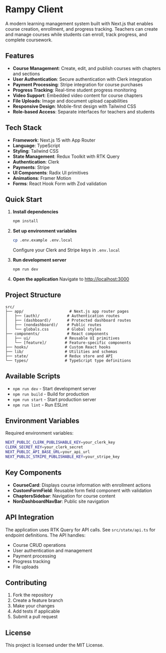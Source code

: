 # Rampy Client

A modern learning management system built with Next.js that enables course creation, enrollment, and progress tracking. Teachers can create and manage courses while students can enroll, track progress, and complete coursework.

## Features

- **Course Management**: Create, edit, and publish courses with chapters and sections
- **User Authentication**: Secure authentication with Clerk integration
- **Payment Processing**: Stripe integration for course purchases
- **Progress Tracking**: Real-time student progress monitoring
- **Video Support**: Embedded video content for course chapters
- **File Uploads**: Image and document upload capabilities
- **Responsive Design**: Mobile-first design with Tailwind CSS
- **Role-based Access**: Separate interfaces for teachers and students

## Tech Stack

- **Framework**: Next.js 15 with App Router
- **Language**: TypeScript
- **Styling**: Tailwind CSS
- **State Management**: Redux Toolkit with RTK Query
- **Authentication**: Clerk
- **Payments**: Stripe
- **UI Components**: Radix UI primitives
- **Animations**: Framer Motion
- **Forms**: React Hook Form with Zod validation

## Quick Start

1. **Install dependencies**
   ```bash
   npm install
   ```

2. **Set up environment variables**
   ```bash
   cp .env.example .env.local
   ```
   Configure your Clerk and Stripe keys in `.env.local`

3. **Run development server**
   ```bash
   npm run dev
   ```

4. **Open the application**
   Navigate to [http://localhost:3000](http://localhost:3000)

## Project Structure

```
src/
├── app/                    # Next.js app router pages
│   ├── (auth)/            # Authentication routes
│   ├── (dashboard)/       # Protected dashboard routes
│   ├── (nondashboard)/    # Public routes
│   └── globals.css        # Global styles
├── components/            # React components
│   ├── ui/               # Reusable UI primitives
│   └── [feature]/        # Feature-specific components
├── hooks/                # Custom React hooks
├── lib/                  # Utilities and schemas
├── state/                # Redux store and API
└── types/                # TypeScript type definitions
```

## Available Scripts

- `npm run dev` - Start development server
- `npm run build` - Build for production
- `npm run start` - Start production server
- `npm run lint` - Run ESLint

## Environment Variables

Required environment variables:

```bash
NEXT_PUBLIC_CLERK_PUBLISHABLE_KEY=your_clerk_key
CLERK_SECRET_KEY=your_clerk_secret
NEXT_PUBLIC_API_BASE_URL=your_api_url
NEXT_PUBLIC_STRIPE_PUBLISHABLE_KEY=your_stripe_key
```

## Key Components

- **CourseCard**: Displays course information with enrollment actions
- **CustomFormField**: Reusable form field component with validation
- **ChaptersSidebar**: Navigation for course content
- **NonDashboardNavBar**: Public site navigation

## API Integration

The application uses RTK Query for API calls. See `src/state/api.ts` for endpoint definitions. The API handles:

- Course CRUD operations
- User authentication and management
- Payment processing
- Progress tracking
- File uploads

## Contributing

1. Fork the repository
2. Create a feature branch
3. Make your changes
4. Add tests if applicable
5. Submit a pull request

## License

This project is licensed under the MIT License.
